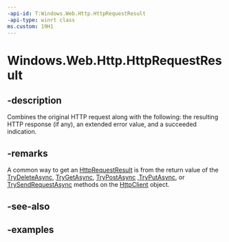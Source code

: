 ```yaml
---
-api-id: T:Windows.Web.Http.HttpRequestResult
-api-type: winrt class
ms.custom: 19H1
---
```


<!-- Class syntax.
public class HttpRequestResult : IClosable, IStringable
-->

# Windows.Web.Http.HttpRequestResult

## -description
Combines the original HTTP request along with the following: the resulting HTTP response (if any), an extended error value, and a succeeded indication.

## -remarks
A common way to get an [HttpRequestResult](httprequestresult.md) is from the return value of the [TryDeleteAsync](httpclient_trydeleteasync_2029828064.md), [TryGetAsync](httpclient_trygetasync_641528473.md), [TryPostAsync](httpclient_trypostasync_1613087419.md) ,[TryPutAsync](httpclient_tryputasync_1991770449.md), or [TrySendRequestAsync](httpclient_trysendrequestasync_1392908712.md) methods on the [HttpClient](httpclient.md) object.

## -see-also

## -examples

